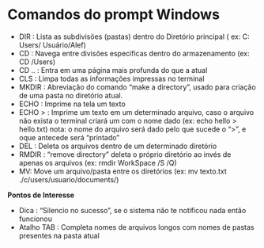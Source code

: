 # Comandos do prompt Windows

- DIR : Lista as subdivisões (pastas) dentro do Diretório principal ( ex: C: Users/ Usuário/Alef)
- CD : Navega entre divisões especificas dentro do armazenamento (ex: CD /Users)
- CD .. : Entra em uma página mais profunda do que a atual
- CLS : Limpa todas as informações impressas no terminal
- MKDIR : Abreviação do comando “make a directory”, usado para criação de uma pasta no diretório atual.
- ECHO : Imprime na tela um texto
- ECHO > : Imprime um texto em um determinado arquivo, caso o arquivo não exista o terminal criará um com o nome dado
   (ex: echo hello > hello.txt) nota: o nome do arquivo será dado pelo que sucede o “>”, e oque antecede será “printado”
- DEL : Deleta os arquivos dentro de um determinado diretório
- RMDIR : “remove directory” deleta o próprio diretório ao invés de apenas os arquivos (ex: rmdir WorkSpace /S /Q)
- MV: Move um arquivo/pasta entre os diretórios
   (ex: mv texto.txt ./c/users/usuario/documents/)

**Pontos de Interesse**

- Dica : “Silencio no sucesso”, se o sistema não te notificou nada então funcionou
- Atalho TAB : Completa nomes de arquivos longos com nomes de pastas presentes na pasta atual
